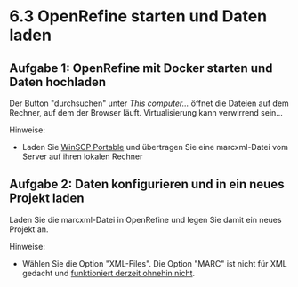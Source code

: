 # 6.3 OpenRefine starten und Daten laden

## Aufgabe 1: OpenRefine mit Docker starten und Daten hochladen

Der Button "durchsuchen" unter *This computer...* öffnet die Dateien auf dem Rechner, auf dem der Browser läuft. Virtualisierung kann verwirrend sein...

Hinweise:
* Laden Sie [WinSCP Portable](https://winscp.net/eng/download.php) und übertragen Sie eine marcxml-Datei vom Server auf ihren lokalen Rechner

## Aufgabe 2: Daten konfigurieren und in ein neues Projekt laden

Laden Sie die marcxml-Datei in OpenRefine und legen Sie damit ein neues Projekt an.

Hinweise:
* Wählen Sie die Option "XML-Files". Die Option "MARC" ist nicht für XML gedacht und [funktioniert derzeit ohnehin nicht](https://github.com/OpenRefine/OpenRefine/issues/794).